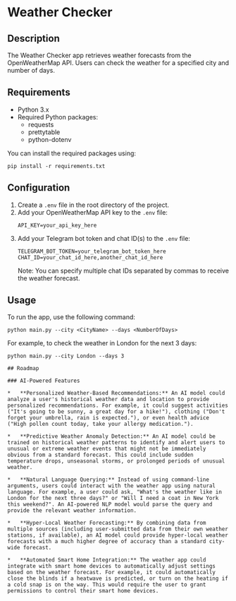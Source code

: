 # Weather Checker

## Description
The Weather Checker app retrieves weather forecasts from the OpenWeatherMap API. Users can check the weather for a specified city and number of days.

## Requirements
- Python 3.x
- Required Python packages:
  - requests
  - prettytable
  - python-dotenv

You can install the required packages using:
```
pip install -r requirements.txt
```

## Configuration
1. Create a `.env` file in the root directory of the project.
2. Add your OpenWeatherMap API key to the `.env` file:
   ```
   API_KEY=your_api_key_here
   ```
3. Add your Telegram bot token and chat ID(s) to the `.env` file:
   ```
   TELEGRAM_BOT_TOKEN=your_telegram_bot_token_here
   CHAT_ID=your_chat_id_here,another_chat_id_here
   ```
   Note: You can specify multiple chat IDs separated by commas to receive the weather forecast.

## Usage
To run the app, use the following command:
```
python main.py --city <CityName> --days <NumberOfDays>
```
For example, to check the weather in London for the next 3 days:
```
python main.py --city London --days 3

## Roadmap

### AI-Powered Features

*   **Personalized Weather-Based Recommendations:** An AI model could analyze a user's historical weather data and location to provide personalized recommendations. For example, it could suggest activities ("It's going to be sunny, a great day for a hike!"), clothing ("Don't forget your umbrella, rain is expected."), or even health advice ("High pollen count today, take your allergy medication.").

*   **Predictive Weather Anomaly Detection:** An AI model could be trained on historical weather patterns to identify and alert users to unusual or extreme weather events that might not be immediately obvious from a standard forecast. This could include sudden temperature drops, unseasonal storms, or prolonged periods of unusual weather.

*   **Natural Language Querying:** Instead of using command-line arguments, users could interact with the weather app using natural language. For example, a user could ask, "What's the weather like in London for the next three days?" or "Will I need a coat in New York this weekend?". An AI-powered NLP model would parse the query and provide the relevant weather information.

*   **Hyper-Local Weather Forecasting:** By combining data from multiple sources (including user-submitted data from their own weather stations, if available), an AI model could provide hyper-local weather forecasts with a much higher degree of accuracy than a standard city-wide forecast.

*   **Automated Smart Home Integration:** The weather app could integrate with smart home devices to automatically adjust settings based on the weather forecast. For example, it could automatically close the blinds if a heatwave is predicted, or turn on the heating if a cold snap is on the way. This would require the user to grant permissions to control their smart home devices.
